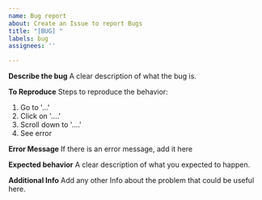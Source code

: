 ```yaml
---
name: Bug report
about: Create an Issue to report Bugs
title: "[BUG] "
labels: bug
assignees: ''

---
```


**Describe the bug**
A clear description of what the bug is.

**To Reproduce**
Steps to reproduce the behavior:

1. Go to '...'
2. Click on '....'
3. Scroll down to '....'
4. See error

**Error Message**
If there is an error message, add it here

**Expected behavior**
A clear description of what you expected to happen.

**Additional Info**
Add any other Info about the problem that could be useful here.
